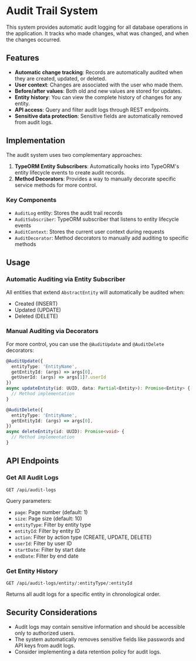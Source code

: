# Audit Trail System

This system provides automatic audit logging for all database operations in the application. It tracks who made changes, what was changed, and when the changes occurred.

## Features

- **Automatic change tracking**: Records are automatically audited when they are created, updated, or deleted.
- **User context**: Changes are associated with the user who made them.
- **Before/after values**: Both old and new values are stored for updates.
- **Entity history**: You can view the complete history of changes for any entity.
- **API access**: Query and filter audit logs through REST endpoints.
- **Sensitive data protection**: Sensitive fields are automatically removed from audit logs.

## Implementation

The audit system uses two complementary approaches:

1. **TypeORM Entity Subscribers**: Automatically hooks into TypeORM's entity lifecycle events to create audit records.
2. **Method Decorators**: Provides a way to manually decorate specific service methods for more control.

### Key Components

- `AuditLog` entity: Stores the audit trail records
- `AuditSubscriber`: TypeORM subscriber that listens to entity lifecycle events
- `AuditContext`: Stores the current user context during requests
- `AuditDecorator`: Method decorators to manually add auditing to specific methods

## Usage

### Automatic Auditing via Entity Subscriber

All entities that extend `AbstractEntity` will automatically be audited when:
- Created (INSERT)
- Updated (UPDATE)
- Deleted (DELETE)

### Manual Auditing via Decorators

For more control, you can use the `@AuditUpdate` and `@AuditDelete` decorators:

```typescript
@AuditUpdate({
  entityType: 'EntityName',
  getEntityId: (args) => args[0],
  getUserId: (args) => args[1]?.userId
})
async updateEntity(id: UUID, data: Partial<Entity>): Promise<Entity> {
  // Method implementation
}

@AuditDelete({
  entityType: 'EntityName',
  getEntityId: (args) => args[0],
})
async deleteEntity(id: UUID): Promise<void> {
  // Method implementation
}
```

## API Endpoints

### Get All Audit Logs

```
GET /api/audit-logs
```

Query parameters:
- `page`: Page number (default: 1)
- `size`: Page size (default: 10)
- `entityType`: Filter by entity type
- `entityId`: Filter by entity ID
- `action`: Filter by action type (CREATE, UPDATE, DELETE)
- `userId`: Filter by user ID
- `startDate`: Filter by start date
- `endDate`: Filter by end date

### Get Entity History

```
GET /api/audit-logs/entity/:entityType/:entityId
```

Returns all audit logs for a specific entity in chronological order.

## Security Considerations

- Audit logs may contain sensitive information and should be accessible only to authorized users.
- The system automatically removes sensitive fields like passwords and API keys from audit logs.
- Consider implementing a data retention policy for audit logs. 